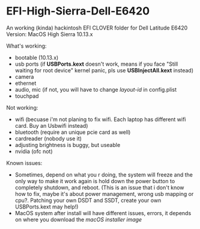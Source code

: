 # EFI-High-Sierra-Dell-E6420
An working (kinda) hackintosh EFI CLOVER folder for Dell Latitude E6420<br>
Version: MacOS High Sierra 10.13.x


What's working:
- bootable (10.13.x)
- usb ports (if <b>USBPorts.kext</b> doesn't work, means if you face "Still waiting for root device" kernel panic, pls use <b>USBInjectAll.kext</B> instead)
- camera
- ethernet
- audio, mic (if not, you will have to change <i>layout-id</i> in config.plist
- touchpad


Not working:
- wifi (becuase i'm not planing to fix wifi. Each laptop has different wifi card. Buy an Usbwifi instead)
- bluetooth (require an unique pcie card as well)
- cardreader (nobody use it)
- adjusting brightness is buggy, but useable
- nvidia (ofc not)


Known issues:
- Sometimes, depend on what you r doing, the system will freeze and the only way to make it work again is hold down the power button to completely shutdown, and reboot. (This is an issue that i don't know how to fix, maybe it's about power management, wrong usb mapping or cpu?. Patching your own DSDT and SSDT, create your own USBPorts.kext may help!)
- MacOS system after install will have different issues, errors, it depends on where you download the <i>macOS installer image</i>
